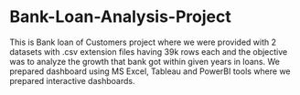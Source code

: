 # Bank-Loan-Analysis-Project
This is Bank loan of Customers project where we were provided with 2 datasets with .csv extension files having 39k rows each and the objective was to analyze the growth that bank got within given years in loans. We  prepared dashboard using MS Excel, Tableau and PowerBI tools where we  prepared interactive dashboards.
